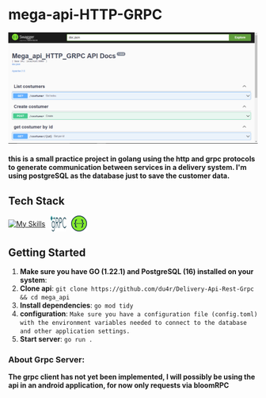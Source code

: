 ﻿# mega-api-HTTP-GRPC


<p align="center">
  <img src="./SWAGGER.PNG" alt="Project Name">
</p>

#### this is a small practice project in golang using the http and grpc protocols to generate communication between services in a delivery system. I'm using postgreSQL as the database just to save the customer data.

## Tech Stack

<!--- # "Verify icons availability here https://github.com/tandpfun/skill-icons" -->

<div style="display: flex; align-items: center;">
  <a href="https://skillicons.dev">
    <img src="https://skillicons.dev/icons?i=go,postgres" alt="My Skills" style="margin-right: 10px;">
  </a>
  <img src="image.png" alt="Image" style="margin-right: 10px;">
  <img src="image-1.png" alt="Image">
</div>



## Getting Started


1. **Make sure you have GO (1.22.1) and PostgreSQL (16) installed on your system**: 
2. **Clone api**: `git clone https://github.com/du4r/Delivery-Api-Rest-Grpc && cd mega_api` 
3. **Install dependencies**: `go mod tidy`
4. **configuration**: `Make sure you have a configuration file (config.toml) with the environment variables needed to connect to the database and other application settings.`
5. **Start server**: `go run .`

### About Grpc Server:
**The grpc client has not yet been implemented, I will possibly be using the api in an android application, for now only requests via bloomRPC**

